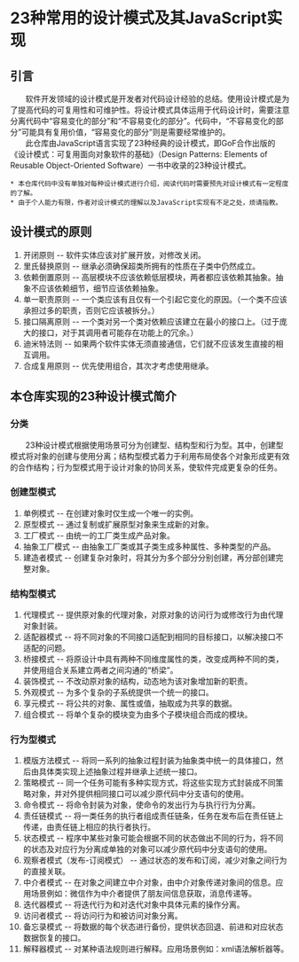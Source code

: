 # 23种常用的设计模式及其JavaScript实现
## 引言
&nbsp;&nbsp;&nbsp;&nbsp;&nbsp;&nbsp;&nbsp;软件开发领域的设计模式是开发者对代码设计经验的总结。使用设计模式是为了提高代码的可复用性和可维护性。将设计模式具体运用于代码设计时，需要注意分离代码中“容易变化的部分”和“不容易变化的部分”。代码中，“不容易变化的部分”可能具有复用价值，“容易变化的部分”则是需要经常维护的。<br/>
&nbsp;&nbsp;&nbsp;&nbsp;&nbsp;&nbsp;&nbsp;此仓库由JavaScript语言实现了23种经典的设计模式，即GoF合作出版的《设计模式：可复用面向对象软件的基础》（Design Patterns: Elements of Reusable Object-Oriented Software）一书中收录的23种设计模式。<br/>
```
* 本仓库代码中没有单独对每种设计模式进行介绍，阅读代码时需要预先对设计模式有一定程度的了解。
* 由于个人能力有限，作者对设计模式的理解以及JavaScript实现有不足之处，烦请指教。
```

## 设计模式的原则
1. 开闭原则    -- 软件实体应该对扩展开放，对修改关闭。
2. 里氏替换原则 -- 继承必须确保超类所拥有的性质在子类中仍然成立。
3. 依赖倒置原则 -- 高层模块不应该依赖低层模块，两者都应该依赖其抽象。抽象不应该依赖细节，细节应该依赖抽象。
4. 单一职责原则 -- 一个类应该有且仅有一个引起它变化的原因。（一个类不应该承担过多的职责，否则它应该被拆分。）
5. 接口隔离原则 -- 一个类对另一个类对依赖应该建立在最小的接口上。（过于庞大的接口，对于其调用者可能存在功能上的冗余。）
6. 迪米特法则  -- 如果两个软件实体无须直接通信，它们就不应该发生直接的相互调用。
7. 合成复用原则 -- 优先使用组合，其次才考虑使用继承。

## 本仓库实现的23种设计模式简介
### 分类
&nbsp;&nbsp;&nbsp;&nbsp;&nbsp;&nbsp;&nbsp;23种设计模式根据使用场景可分为创建型、结构型和行为型。其中，创建型模式将对象的创建与使用分离；结构型模式着力于利用布局使各个对象形成更有效的合作结构；行为型模式用于设计对象的协同关系，使软件完成更复杂的任务。
### 创建型模式
1. 单例模式 -- 在创建对象时仅生成一个唯一的实例。
2. 原型模式 -- 通过复制或扩展原型对象来生成新的对象。
3. 工厂模式 -- 由统一的工厂类生成产品对象。
4. 抽象工厂模式 -- 由抽象工厂类或其子类生成多种属性、多种类型的产品。
5. 建造者模式 -- 创建复杂对象时，将其分为多个部分分别创建，再分部创建完整对象。
### 结构型模式
1. 代理模式 -- 提供原对象的代理对象，对原对象的访问行为或修改行为由代理对象封装。
2. 适配器模式 -- 将不同对象的不同接口适配到相同的目标接口，以解决接口不适配的问题。
3. 桥接模式 -- 将原设计中具有两种不同维度属性的类，改变成两种不同的类，并使用组合关系建立两者之间沟通的“桥梁”。
4. 装饰模式 -- 不改动原对象的结构，动态地为该对象增加新的职责。
5. 外观模式 -- 为多个复杂的子系统提供一个统一的接口。
6. 享元模式 -- 将公共的对象、属性或值，抽取成为共享的数据。
7. 组合模式 -- 将单个复杂的模块变为由多个子模块组合而成的模块。
### 行为型模式
1. 模版方法模式 -- 将同一系列的抽象过程封装为抽象类中统一的具体接口，然后由具体类实现上述抽象过程并继承上述统一接口。
2. 策略模式 -- 同一个任务可能有多种实现方式，将这些实现方式封装成不同策略对象，并对外提供相同接口可以减少原代码中分支语句的使用。
3. 命令模式 -- 将命令封装为对象，使命令的发出行为与执行行为分离。
4. 责任链模式 -- 将一类任务的执行者组成责任链条，任务在发布后在责任链上传递，由责任链上相应的执行者执行。
5. 状态模式 -- 程序中某些对象可能会根据不同的状态做出不同的行为，将不同的状态及对应行为分离成单独的对象可以减少原代码中分支语句的使用。
6. 观察者模式（发布-订阅模式） -- 通过状态的发布和订阅，减少对象之间行为的直接关联。
7. 中介者模式 -- 在对象之间建立中介对象，由中介对象传递对象间的信息。应用场景例如：微信作为中介者提供了朋友间信息获取，消息传递等。
8. 迭代器模式 -- 将迭代行为和对迭代对象中具体元素的操作分离。
9. 访问者模式 -- 将访问行为和被访问对象分离。
10. 备忘录模式 -- 将数据的每个状态进行备份，提供状态回退、前进和对应状态数据恢复的接口。
11. 解释器模式 -- 对某种语法规则进行解释。应用场景例如：xml语法解析器等。
